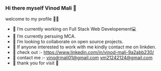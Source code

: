 ### Hi there myself Vinod Mali 👋

welcome to my profile 🙏💕

- 🔭 I’m currently working on Full Stack Web Developement💻
- 🌱 I’m currently persuing MCA.
- 👯 I’m looking to collaborate on open source projects.
- 🤔 If anyone interested to work with me kindly contact me on linkden.
- 💬 check out :- https://www.linkedin.com/in/vinod-mali-9a2abb230/
- 📧 contact me :- vinodrmali01@gmail.com  vm21242124@gmail.com
- 🙏  thank you for visit 🙏
